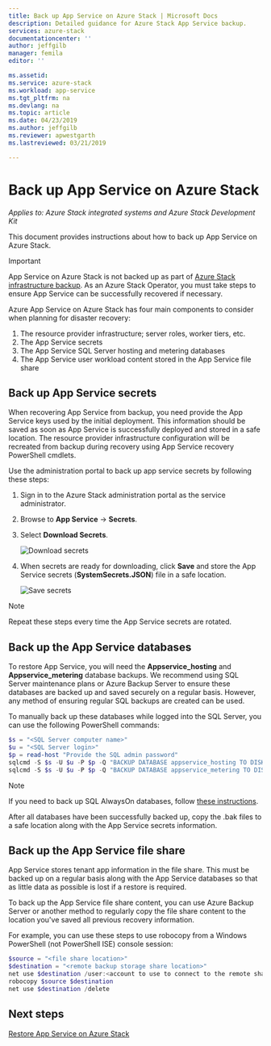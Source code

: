 ```yaml
---
title: Back up App Service on Azure Stack | Microsoft Docs
description: Detailed guidance for Azure Stack App Service backup.
services: azure-stack
documentationcenter: ''
author: jeffgilb
manager: femila
editor: ''

ms.assetid: 
ms.service: azure-stack
ms.workload: app-service
ms.tgt_pltfrm: na
ms.devlang: na
ms.topic: article
ms.date: 04/23/2019
ms.author: jeffgilb
ms.reviewer: apwestgarth
ms.lastreviewed: 03/21/2019

---
```

# Back up App Service on Azure Stack

*Applies to: Azure Stack integrated systems and Azure Stack Development Kit*  

This document provides instructions about how to back up App Service on Azure Stack.

> [!IMPORTANT]
> App Service on Azure Stack is not backed up as part of [Azure Stack infrastructure backup](azure-stack-backup-infrastructure-backup.md). As an Azure Stack Operator, you must take steps to ensure App Service can be successfully recovered if necessary.

Azure App Service on Azure Stack has four main components to consider when planning for disaster recovery:
1. The resource provider infrastructure; server roles, worker tiers, etc. 
2. The App Service secrets
3. The App Service SQL Server hosting and metering databases
4. The App Service user workload content stored in the App Service file share	

## Back up App Service secrets
When recovering App Service from backup, you need provide the App Service keys used by the initial deployment. This information should be saved as soon as App Service is successfully deployed and stored in a safe location. The resource provider infrastructure configuration will be recreated from backup during recovery using App Service recovery PowerShell cmdlets.

Use the administration portal to back up app service secrets by following these steps: 

1. Sign in to the Azure Stack administration portal as the service administrator.

2. Browse to **App Service** -> **Secrets**. 

3. Select **Download Secrets**.

   ![Download secrets](./media/app-service-back-up/download-secrets.png)

4. When secrets are ready for downloading, click **Save** and store the App Service secrets (**SystemSecrets.JSON**) file in a safe location. 

   ![Save secrets](./media/app-service-back-up/save-secrets.png)

> [!NOTE]
> Repeat these steps every time the App Service secrets are rotated.

## Back up the App Service databases
To restore App Service, you will need the **Appservice_hosting** and **Appservice_metering** database backups. We recommend using SQL Server maintenance plans or Azure Backup Server to ensure these databases are backed up and saved securely on a regular basis. However, any method of ensuring regular SQL backups are created can be used.

To manually back up these databases while logged into the SQL Server, you can use the following PowerShell commands:

  ```powershell
  $s = "<SQL Server computer name>"
  $u = "<SQL Server login>" 
  $p = read-host "Provide the SQL admin password"
  sqlcmd -S $s -U $u -P $p -Q "BACKUP DATABASE appservice_hosting TO DISK = '<path>\hosting.bak'"
  sqlcmd -S $s -U $u -P $p -Q "BACKUP DATABASE appservice_metering TO DISK = '<path>\metering.bak'"
  ```

> [!NOTE]
> If you need to back up SQL AlwaysOn databases, follow [these instructions](https://docs.microsoft.com/sql/database-engine/availability-groups/windows/configure-backup-on-availability-replicas-sql-server?view=sql-server-2017). 

After all databases have been successfully backed up, copy the .bak files to a safe location along with the App Service secrets information.

## Back up the App Service file share
App Service stores tenant app information in the file share. This must be backed up on a regular basis along with the App Service databases so that as little data as possible is lost if a restore is required. 

To back up the App Service file share content, you can use Azure Backup Server or another method to regularly copy the file share content to the location you've saved all previous recovery information. 

For example, you can use these steps to use robocopy from a Windows PowerShell (not PowerShell ISE) console session:

```powershell
$source = "<file share location>"
$destination = "<remote backup storage share location>"
net use $destination /user:<account to use to connect to the remote share in the format of domain\username> *
robocopy $source $destination
net use $destination /delete
```

## Next steps
[Restore App Service on Azure Stack](app-service-recover.md)